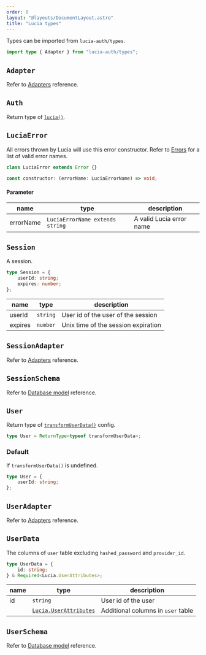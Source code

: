 ```yaml
---
order: 0
layout: "@layouts/DocumentLayout.astro"
title: "Lucia types"
---
```


Types can be imported from `lucia-auth/types`.

```ts
import type { Adapter } from "lucia-auth/types";
```

## `Adapter`

Refer to [Adapters](/reference/adapters/adapters) reference.

## `Auth`

Return type of [`lucia()`](reference/api/server-api#lucia).

## `LuciaError`

All errors thrown by Lucia will use this error constructor. Refer to [Errors](/reference/types/errors) for a list of valid error names.

```ts
class LuciaError extends Error {}
```

```ts
const constructor: (errorName: LuciaErrorName) => void;
```

#### Parameter

| name      | type                            | description              |
| --------- | ------------------------------- | ------------------------ |
| errorName | `LuciaErrorName extends string` | A valid Lucia error name |

## `Session`

A session.

```ts
type Session = {
	userId: string;
	expires: number;
};
```

| name    | type     | description                         |
| ------- | -------- | ----------------------------------- |
| userId  | `string` | User id of the user of the session  |
| expires | `number` | Unix time of the session expiration |

## `SessionAdapter`

Refer to [Adapters](/reference/adapters/adapters) reference.

## `SessionSchema`

Refer to [Database model](/reference/adapters/database-model#schema-type-1) reference.

## `User`

Return type of [`transformUserData()`](/reference/configure/lucia-configurations#transformuserdata) config.

```ts
type User = ReturnType<typeof transformUserData>;
```

### Default

If `transformUserData()` is undefined.

```ts
type User = {
	userId: string;
};
```

## `UserAdapter`

Refer to [Adapters](/reference/adapters/adapters) reference.

## `UserData`

The columns of `user` table excluding `hashed_password` and `provider_id`.

```ts
type UserData = {
	id: string;
} & Required<Lucia.UserAttributes>;
```

| name | type                                                                      | description                        |
| ---- | ------------------------------------------------------------------------- | ---------------------------------- |
| id   | `string`                                                                  | User id of the user                |
|      | [`Lucia.UserAttributes`](/reference/types/lucia-namespace#userattributes) | Additional columns in `user` table |

## `UserSchema`

Refer to [Database model](/reference/adapters/database-model#schema-type-1) reference.
